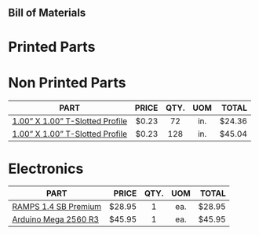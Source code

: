 Bill of Materials
---

# Printed Parts

# Non Printed Parts

| PART                                                                    | PRICE   | QTY. | UOM  | TOTAL    |
|-------------------------------------------------------------------------|--------:|:----:|:----:|---------:|
| [1.00” X 1.00” T-Slotted Profile](https://8020.net/shop/1010.html)      |   $0.23 |  72  |  in. |   $24.36 |
| [1.00” X 1.00” T-Slotted Profile](https://8020.net/shop/1010.html)      |   $0.23 | 128  |  in. |   $45.04 |

# Electronics
| PART                                                                                           | PRICE   | QTY. | UOM  | TOTAL    |
|------------------------------------------------------------------------------------------------|--------:|:----:|:----:|---------:|
| [RAMPS 1.4 SB Premium](https://www.tindie.com/products/staticboards/ramps-14-sb-premium/)      |  $28.95 |   1  |  ea. |   $28.95 |
| [Arduino Mega 2560 R3](https://8020.net/shop/1010.html)                                        |  $45.95 |   1  |  ea. |   $45.95 |

